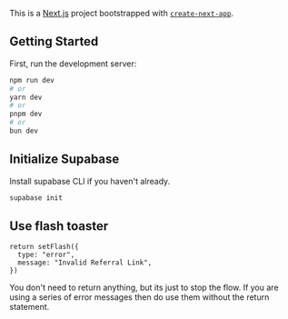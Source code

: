 This is a [Next.js](https://nextjs.org/) project bootstrapped with [`create-next-app`](https://github.com/vercel/next.js/tree/canary/packages/create-next-app).

## Getting Started

First, run the development server:

```bash
npm run dev
# or
yarn dev
# or
pnpm dev
# or
bun dev
```

## Initialize Supabase

Install supabase CLI if you haven't already.

```sh
supabase init
```

## Use flash toaster

```tsx
return setFlash({
  type: "error",
  message: "Invalid Referral Link",
})
```

You don't need to return anything, but its just to stop the flow. If you are using a series of error messages then do use them without the return statement.
